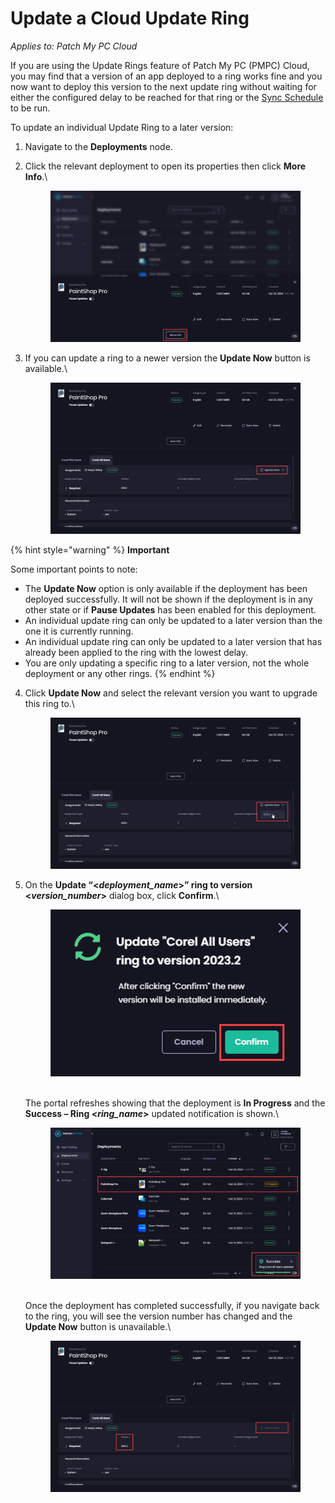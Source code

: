 # Update a Cloud Update Ring

_Applies to: Patch My PC Cloud_

If you are using the Update Rings feature of Patch My PC (PMPC) Cloud, you may find that a version of an app deployed to a ring works fine and you now want to deploy this version to the next update ring without waiting for either the configured delay to be reached for that ring or the [Sync Schedule](../../cloud-administration/manage-the-sync-schedule-in-cloud.md) to be run.

To update an individual Update Ring to a later version:

1. Navigate to the **Deployments** node.
2.  Click the relevant deployment to open its properties then click **More Info**.\


    <figure><img src="/_images/gitbook/image%20%282143%29.png" alt="Clicking “More Info”"><figcaption></figcaption></figure>


3.  If you can update a ring to a newer version the **Update Now** button is available.\


    <figure><img src="/_images/gitbook/image%20%282144%29.png" alt="“Update Now” button available"><figcaption></figcaption></figure>



{% hint style="warning" %}
**Important**

Some important points to note:

* The **Update Now** option is only available if the deployment has been deployed successfully. It will not be shown if the deployment is in any other state or if **Pause Updates** has been enabled for this deployment.
* An individual update ring can only be updated to a later version than the one it is currently running.
* An individual update ring can only be updated to a later version that has already been applied to the ring with the lowest delay.
* You are only updating a specific ring to a later version, not the whole deployment or any other rings.
{% endhint %}

4.  Click **Update Now** and select the relevant version you want to upgrade this ring to.\


    <figure><img src="/_images/gitbook/image%20%282145%29.png" alt="Selecting which version to update this ring to"><figcaption></figcaption></figure>


5.  On the **Update “<**_**deployment\_name**_**>” ring to version <**_**version\_number**_**>** dialog box, click **Confirm**.\


    <figure><img src="/_images/gitbook/image%20%282147%29.png" alt="Clicking “Confirm”" width="455"><figcaption></figcaption></figure>

    \
    The portal refreshes showing that the deployment is **In Progress** and the **Success – Ring <**_**ring\_name**_**>** updated notification is shown.\


    <figure><img src="/_images/gitbook/image%20%282148%29.png" alt="Deployment shows as “In Progress” and the “Success – Ring <ring_name> updated” notification is shown."><figcaption></figcaption></figure>

    \
    Once the deployment has completed successfully, if you navigate back to the ring, you will see the version number has changed and the **Update Now** button is unavailable.\


    <figure><img src="/_images/gitbook/image%20%282149%29.png" alt="Version number has changed and “Update Now” button is unavailable."><figcaption></figcaption></figure>
